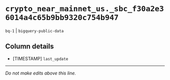 # `crypto_near_mainnet_us._sbc_f30a2e36014a4c65b9bb9320c754b947`
`bq-1` | `bigquery-public-data`

## Column details
* [TIMESTAMP] `last_update`

-------------------------------------------------------------------------------
*Do not make edits above this line.*
